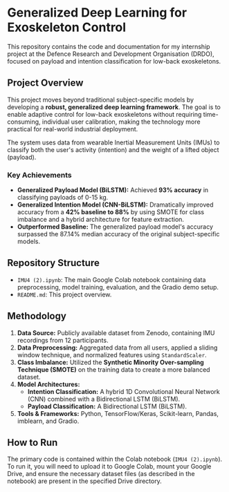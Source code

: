 # Generalized Deep Learning for Exoskeleton Control

This repository contains the code and documentation for my internship project at the Defence Research and Development Organisation (DRDO), focused on payload and intention classification for low-back exoskeletons.

## Project Overview

This project moves beyond traditional subject-specific models by developing a **robust, generalized deep learning framework**. The goal is to enable adaptive control for low-back exoskeletons without requiring time-consuming, individual user calibration, making the technology more practical for real-world industrial deployment.

The system uses data from wearable Inertial Measurement Units (IMUs) to classify both the user's activity (intention) and the weight of a lifted object (payload).

### Key Achievements
- **Generalized Payload Model (BiLSTM):** Achieved **93% accuracy** in classifying payloads of 0-15 kg.
- **Generalized Intention Model (CNN-BiLSTM):** Dramatically improved accuracy from a **42% baseline to 88%** by using SMOTE for class imbalance and a hybrid architecture for feature extraction.
- **Outperformed Baseline:** The generalized payload model's accuracy surpassed the 87.14% median accuracy of the original subject-specific models.

## Repository Structure
- `IMU4 (2).ipynb`: The main Google Colab notebook containing data preprocessing, model training, evaluation, and the Gradio demo setup.
- `README.md`: This project overview.

## Methodology
1.  **Data Source:** Publicly available dataset from Zenodo, containing IMU recordings from 12 participants.
2.  **Data Preprocessing:** Aggregated data from all users, applied a sliding window technique, and normalized features using `StandardScaler`.
3.  **Class Imbalance:** Utilized the **Synthetic Minority Over-sampling Technique (SMOTE)** on the training data to create a more balanced dataset.
4.  **Model Architectures:**
    - **Intention Classification:** A hybrid 1D Convolutional Neural Network (CNN) combined with a Bidirectional LSTM (BiLSTM).
    - **Payload Classification:** A Bidirectional LSTM (BiLSTM).
5.  **Tools & Frameworks:** Python, TensorFlow/Keras, Scikit-learn, Pandas, imblearn, and Gradio.

## How to Run
The primary code is contained within the Colab notebook (`IMU4 (2).ipynb`). To run it, you will need to upload it to Google Colab, mount your Google Drive, and ensure the necessary dataset files (as described in the notebook) are present in the specified Drive directory.
